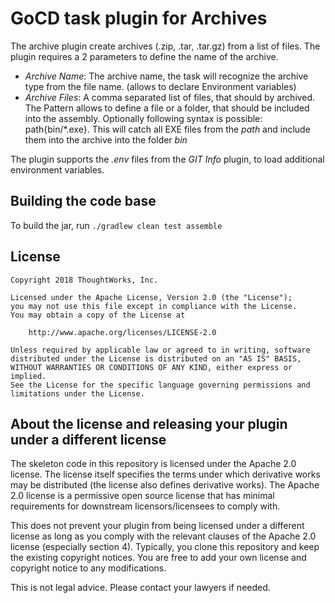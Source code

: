# GoCD task plugin for Archives

The archive plugin create archives (.zip, .tar, .tar.gz) from a list of files. The plugin requires a 2 parameters to define the name of the archive.

- *Archive Name*: The archive name, the task will recognize the archive type from the file name. (allows to declare Environment variables)
- *Archive Files*: A comma separated list of files, that should by archived. The Pattern allows to define a file or a folder, that should be included into the assembly. Optionally following syntax is possible: path{bin/*.exe}. This will catch all EXE files from the *path* and include them into the archive into the folder *bin* 

The plugin supports the *.env* files from the *GIT Info* plugin, to load additional environment variables.


## Building the code base

To build the jar, run `./gradlew clean test assemble`

## License

```plain
Copyright 2018 ThoughtWorks, Inc.

Licensed under the Apache License, Version 2.0 (the "License");
you may not use this file except in compliance with the License.
You may obtain a copy of the License at

    http://www.apache.org/licenses/LICENSE-2.0

Unless required by applicable law or agreed to in writing, software
distributed under the License is distributed on an "AS IS" BASIS,
WITHOUT WARRANTIES OR CONDITIONS OF ANY KIND, either express or implied.
See the License for the specific language governing permissions and
limitations under the License.
```

## About the license and releasing your plugin under a different license

The skeleton code in this repository is licensed under the Apache 2.0 license. The license itself specifies the terms
under which derivative works may be distributed (the license also defines derivative works). The Apache 2.0 license is a
permissive open source license that has minimal requirements for downstream licensors/licensees to comply with.

This does not prevent your plugin from being licensed under a different license as long as you comply with the relevant
clauses of the Apache 2.0 license (especially section 4). Typically, you clone this repository and keep the existing
copyright notices. You are free to add your own license and copyright notice to any modifications.

This is not legal advice. Please contact your lawyers if needed.
